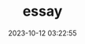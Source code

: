 ---
title: essay
date: 2023-10-12 03:22:55
comments: true
aside: false
top_img: false
type: essay
---